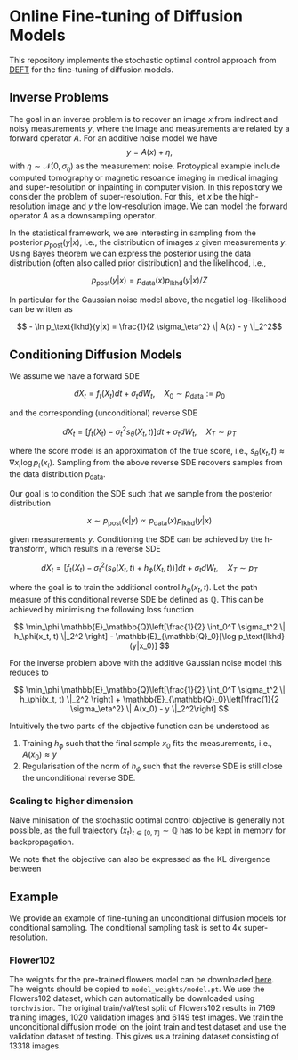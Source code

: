 # Online Fine-tuning of Diffusion Models

This repository implements the stochastic optimal control approach from [DEFT](https://arxiv.org/abs/2406.01781) for the fine-tuning of diffusion models.

## Inverse Problems

The goal in an inverse problem is to recover an image $x$ from indirect and noisy measurements $y$, where the image and measurements are related by a forward operator $A$. For an additive noise model we have
$$ y = A(x) + \eta, $$
with $\eta \sim \mathcal{N}(0, \sigma_\eta)$ as the measurement noise. Protoypical example include computed tomography or magnetic resoance imaging in medical imaging and super-resolution or inpainting in computer vision. In this repository we consider the problem of super-resolution. For this, let $x$ be the high-resolution image and $y$ the low-resolution image. We can model the forward operator $A$ as a downsampling operator. 

In the statistical framework, we are interesting in sampling from the posterior $p_\text{post}(y|x)$, i.e., the distribution of images $x$ given measurements $y$. Using Bayes theorem we can express the posterior using the data distribution (often also called prior distribution) and the likelihood, i.e.,

$$ p_\text{post}(y|x) = p_\text{data}(x) p_\text{lkhd}(y|x) /Z$$

In particular for the Gaussian noise model above, the negatiel log-likelihood can be written as 

$$ - \ln p_\text{lkhd}(y|x) = \frac{1}{2 \sigma_\eta^2} \| A(x) - y \|_2^2$$


## Conditioning Diffusion Models

We assume we have a forward SDE 

$$ d X_t = f_t(X_t) dt + \sigma_t dW_t, \quad X_0 \sim p_\text{data} := p_0 $$

and the corresponding (unconditional) reverse SDE

$$ d X_t = [f_t(X_t) - \sigma_t^2 s_\theta(X_t, t)]dt + \sigma_t dW_t, \quad X_T \sim p_T $$

where the score model is an approximation of the true score, i.e., $s_\theta(x_t, t) \approx \nabla{x_t} \log p_t(x_t)$. Sampling from the above reverse SDE recovers samples from the data distribution $p_\text{data}$.

Our goal is to condition the SDE such that we sample from the posterior distribution

$$ x \sim p_\text{post}(x|y)\propto p_\text{data}(x) p_\text{lkhd}(y|x) $$

given measurements $y$. Conditioning the SDE can be achieved by the h-transform, which results in a reverse SDE 

$$ d X_t = [f_t(X_t) - \sigma_t^2 (s_\theta(X_t, t) + h_\phi(X_t, t))]dt + \sigma_t dW_t, \quad X_T \sim p_T $$

where the goal is to train the additional control $h_\phi(x_t, t)$. Let the path measure of this conditional reverse SDE be defined as $\mathbb{Q}$. This can be achieved by minimising the following loss function

$$ \min_\phi \mathbb{E}_\mathbb{Q}\left[\frac{1}{2} \int_0^T \sigma_t^2 \| h_\phi(x_t, t) \|_2^2 \right] - \mathbb{E}_{\mathbb{Q}_0}[\log p_\text{lkhd}(y|x_0)] $$

For the inverse problem above with the additive Gaussian noise model this reduces to 

$$ \min_\phi \mathbb{E}_\mathbb{Q}\left[\frac{1}{2} \int_0^T \sigma_t^2 \| h_\phi(x_t, t) \|_2^2 \right] + \mathbb{E}_{\mathbb{Q}_0}\left[\frac{1}{2 \sigma_\eta^2} \| A(x_0) - y \|_2^2\right] $$

Intuitively the two parts of the objective function can be understood as 
1. Training $h_\phi$ such that the final sample $x_0$ fits the measurements, i.e., $A(x_0) \approx y$
2. Regularisation of the norm of $h_\phi$ such that the reverse SDE is still close the unconditional reverse SDE.

### Scaling to higher dimension
Naive minisation of the stochastic optimal control objective is generally not possible, as the full trajectory $(x_t)_{t \in [0,T]} \sim \mathbb{Q}$ has to be kept in memory for backpropagation. 

We note that the objective can also be expressed as the KL divergence between


## Example

We provide an example of fine-tuning an unconditional diffusion models for conditional sampling. The conditional sampling task is set to 4x super-resolution.

### Flower102

The weights for the pre-trained flowers model can be downloaded [here](https://drive.google.com/file/d/1jawOxXaToKEzoQJ3DA8uMdqNXmZIUC-Z/view?usp=sharing). The weights should be copied to `model_weights/model.pt`. We use the Flowers102 dataset, which can automatically be downloaded using `torchvision`. The original train/val/test split of Flowers102 results in 7169 training images, 1020 validation images and 6149 test images. We train the unconditional diffusion model on the joint train and test dataset and use the validation dataset of testing. This gives us a training dataset consisting of 13318 images.
